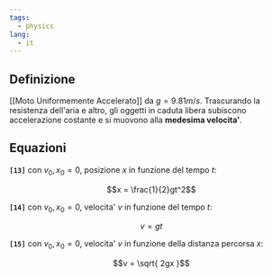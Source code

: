 ```yaml
---
tags:
  - physics
lang:
  - it
---
```


## Definizione

[[Moto Uniformemente Accelerato]] da $g=9.81m/s$. Trascurando la resistenza dell'aria e altro, gli oggetti in caduta libera subiscono accelerazione costante e si muovono alla **medesima velocita'**. 

## Equazioni

**`[13]`** con $v_0, x_{0} = 0$, posizione $x$ in funzione del tempo $t$:

$$x = \frac{1}{2}gt^2$$

**`[14]`** con $v_0, x_{0} = 0$, velocita' $v$ in funzione del tempo $t$:

$$v = gt$$

**`[15]`** con $v_0, x_{0} = 0$, velocita' $v$ in funzione della distanza percorsa $x$:

$$v = \sqrt{ 2gx }$$